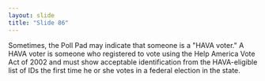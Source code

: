 ```yaml
---
layout: slide
title: "Slide 86"
---
```


Sometimes, the Poll Pad may indicate that someone is a "HAVA voter." A HAVA voter is someone who registered to vote using the Help America Vote Act of 2002 and must show acceptable identification from the HAVA-eligible list of IDs the first time he or she votes in a federal election in the state.
